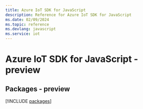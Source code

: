 ```yaml
---
title: Azure IoT SDK for JavaScript
description: Reference for Azure IoT SDK for JavaScript
ms.date: 02/09/2024
ms.topic: reference
ms.devlang: javascript
ms.service: iot
---
```

# Azure IoT SDK for JavaScript - preview
## Packages - preview
[!INCLUDE [packages](iot-index.md)]